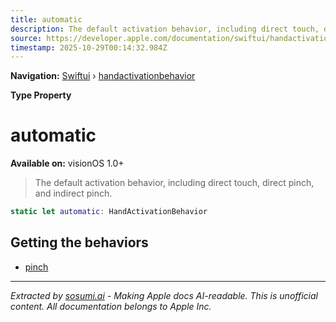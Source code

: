 ```yaml
---
title: automatic
description: The default activation behavior, including direct touch, direct pinch, and indirect pinch.
source: https://developer.apple.com/documentation/swiftui/handactivationbehavior/automatic
timestamp: 2025-10-29T00:14:32.984Z
---
```


**Navigation:** [Swiftui](/documentation/swiftui) › [handactivationbehavior](/documentation/swiftui/handactivationbehavior)

**Type Property**

# automatic

**Available on:** visionOS 1.0+

> The default activation behavior, including direct touch, direct pinch, and indirect pinch.

```swift
static let automatic: HandActivationBehavior
```

## Getting the behaviors

- [pinch](/documentation/swiftui/handactivationbehavior/pinch)

---

*Extracted by [sosumi.ai](https://sosumi.ai) - Making Apple docs AI-readable.*
*This is unofficial content. All documentation belongs to Apple Inc.*
